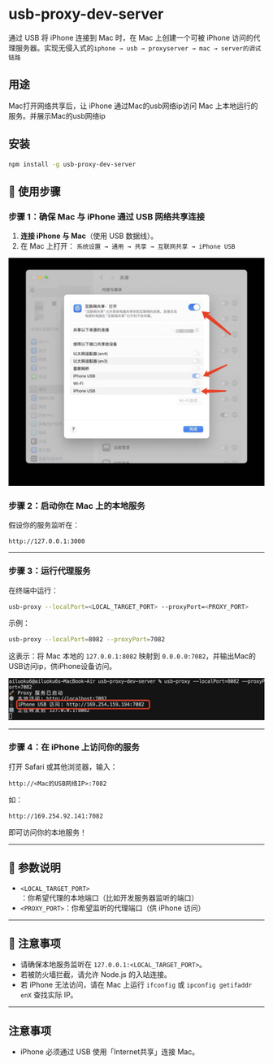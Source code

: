 # usb-proxy-dev-server

通过 USB 将 iPhone 连接到 Mac 时，在 Mac 上创建一个可被 iPhone 访问的代理服务器。实现无侵入式的`iphone → usb → proxyserver → mac → server的调试链路`

## 用途

Mac打开网络共享后，让 iPhone 通过Mac的usb网络ip访问 Mac 上本地运行的服务。并展示Mac的usb网络ip

## 安装

```bash
npm install -g usb-proxy-dev-server
```

## 🚀 使用步骤

### 步骤 1：确保 Mac 与 iPhone 通过 USB 网络共享连接

1. **连接 iPhone 与 Mac**（使用 USB 数据线）。
2. 在 Mac 上打开：
   `系统设置 → 通用 → 共享 → 互联网共享 → iPhone USB`

![Mac USB网络共享设置](setting.jpg)


### 步骤 2：启动你在 Mac 上的本地服务

假设你的服务监听在：

```
http://127.0.0.1:3000
```

---

### 步骤 3：运行代理服务

在终端中运行：

```bash
usb-proxy --localPort=<LOCAL_TARGET_PORT> --proxyPort=<PROXY_PORT>
```

示例：

```bash
usb-proxy --localPort=8082 --proxyPort=7082
```

这表示：将 Mac 本地的 `127.0.0.1:8082` 映射到 `0.0.0.0:7082`，并输出Mac的USB访问ip，供iPhone设备访问。

![Mac 输出结果](result.jpg)

---

### 步骤 4：在 iPhone 上访问你的服务

打开 Safari 或其他浏览器，输入：

```
http://<Mac的USB网络IP>:7082
```

如：

```
http://169.254.92.141:7082
```

即可访问你的本地服务！

---

## 🔧 参数说明

* `<LOCAL_TARGET_PORT>`：你希望代理的本地端口（比如开发服务器监听的端口）
* `<PROXY_PORT>`：你希望监听的代理端口（供 iPhone 访问）

---

## 📌 注意事项

* 请确保本地服务监听在 `127.0.0.1:<LOCAL_TARGET_PORT>`。
* 若被防火墙拦截，请允许 Node.js 的入站连接。
* 若 iPhone 无法访问，请在 Mac 上运行 `ifconfig` 或 `ipconfig getifaddr enX` 查找实际 IP。

---

## 注意事项

- iPhone 必须通过 USB 使用「Internet共享」连接 Mac。
